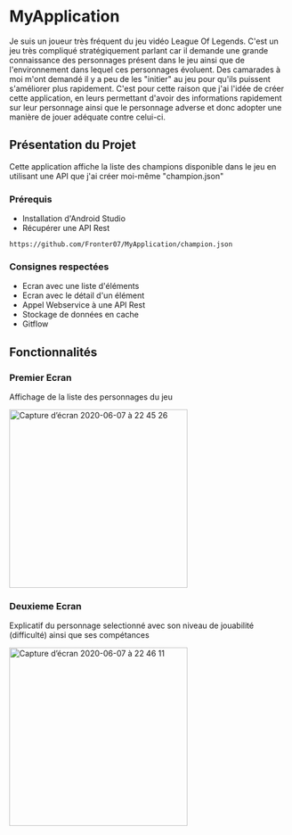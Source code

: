 # MyApplication

Je suis un joueur très fréquent du jeu vidéo League Of Legends. C'est un jeu très compliqué stratégiquement parlant car il demande une grande connaissance des personnages présent dans le jeu ainsi que de l'environnement dans lequel ces personnages évoluent. Des camarades à moi m'ont demandé il y a peu de les "initier" au jeu pour qu'ils puissent s'améliorer plus rapidement. C'est pour cette raison que j'ai l'idée de créer cette application, en leurs permettant d'avoir des informations rapidement sur leur personnage ainsi que le personnage adverse et donc adopter une manière de jouer adéquate contre celui-ci.

## Présentation du Projet

Cette application affiche la liste des champions disponible dans le jeu en utilisant une API que j'ai créer moi-même "champion.json"

### Prérequis

* Installation d'Android Studio
* Récupérer une API Rest
```
https://github.com/Fronter07/MyApplication/champion.json
```

### Consignes respectées

* Ecran avec une liste d'éléments
* Ecran avec le détail d'un élément
* Appel Webservice à une API Rest
* Stockage de données en cache
* Gitflow

## Fonctionnalités

### Premier Ecran

Affichage de la liste des personnages du jeu

<img width="320" alt="Capture d’écran 2020-06-07 à 22 45 26" src="https://user-images.githubusercontent.com/62753715/83980026-ae7aa480-a912-11ea-9a3c-715b74cdee92.png">


### Deuxieme Ecran 

Explicatif du personnage selectionné avec son niveau de jouabilité (difficulté) ainsi que ses compétances

<img width="320" alt="Capture d’écran 2020-06-07 à 22 46 11" src="https://user-images.githubusercontent.com/62753715/83980031-b4708580-a912-11ea-8f3d-f80371c6243c.png">
